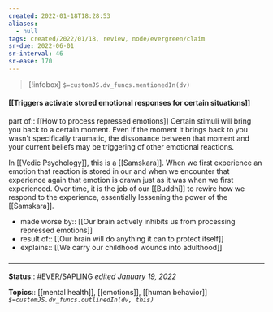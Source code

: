 ```yaml
---
created: 2022-01-18T18:28:53 
aliases:
  - null
tags: created/2022/01/18, review, node/evergreen/claim
sr-due: 2022-06-01
sr-interval: 46
sr-ease: 170
---
```

> [!infobox]
`$=customJS.dv_funcs.mentionedIn(dv)`

#### [[Triggers activate stored emotional responses for certain situations]] 

part of:: [[How to process repressed emotions]]
Certain stimuli will bring you back to a certain moment.
Even if the moment it brings back to you wasn't specifically traumatic, the dissonance between that moment and your current beliefs may be triggering of other emotional reactions.

In [[Vedic Psychology]], this is a [[Samskara]]. When we first experience an emotion that reaction is stored in our and when we encounter that experience again that emotion is drawn just as it was when we first experienced. Over time, it is the job of our [[Buddhi]] to rewire how we respond to the experience, essentially lessening the power of the [[Samskara]].

- made worse by:: [[Our brain actively inhibits us from processing repressed emotions]]
- result of:: [[Our brain will do anything it can to protect itself]]
- explains:: [[We carry our childhood wounds into adulthood]]

### <hr class="footnote"/>

**Status**:: #EVER/SAPLING 
*edited January 19, 2022*

**Topics**:: [[mental health]], [[emotions]], [[human behavior]]
*`$=customJS.dv_funcs.outlinedIn(dv, this)`*
